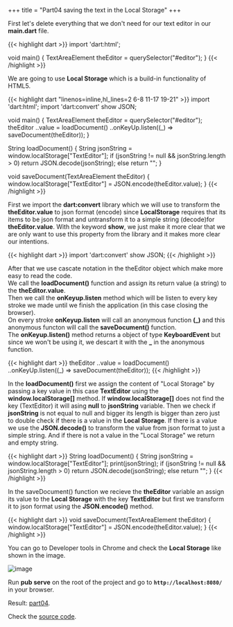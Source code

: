 +++
title = "Part04 saving the text in the Local Storage"
+++

First let's delete everything that we don't need for our text editor in our **main.dart** file.

{{< highlight dart >}}
import 'dart:html';

void main() {
  TextAreaElement theEditor = querySelector("#editor");
}
{{< /highlight >}}

We are going to use **Local Storage** which is a build-in functionality of HTML5.

{{< highlight dart "linenos=inline,hl_lines=2 6-8 11-17 19-21" >}}
import 'dart:html';
import 'dart:convert' show JSON;

void main() {
  TextAreaElement theEditor = querySelector("#editor");
  theEditor
    ..value = loadDocument()
    ..onKeyUp.listen((_) => saveDocument(theEditor));
}

String loadDocument() {
  String jsonString = window.localStorage["TextEditor"];
  if (jsonString != null && jsonString.length > 0)
    return JSON.decode(jsonString);
  else
    return "";
}

void saveDocument(TextAreaElement theEditor) {
  window.localStorage["TextEditor"] = JSON.encode(theEditor.value);
}
{{< /highlight >}}

First we import the **dart:convert** library which we will use to transform the **theEditor.value** to json format (encode)
since **LocalStorage** requires that its items to be json format and untransform it to a simple string (decode)for **theEditor.value**.
With the keyword **show**, we just make it more clear that we are only want to use this property from the library and it makes more clear our intentions.

{{< highlight dart >}}
import 'dart:convert' show JSON;
{{< /highlight >}}

After that we use cascate notation in the theEditor object which make more easy to read the code. <br>
We call the **loadDocument()** function and assign its return value (a string) to the **theEditor.value**.<br>
Then we call the **onKeyup.listen** method which will be listen to every key stroke we made until we finish the application (in this case closing the browser).<br>
On every stroke **onKeyup.listen** will call an anonymous function **(_)** and this anonymous functon will call the **saveDocument()** function.<br>
The **onKeyup.listen()** method returns a object of type **KeyboardEvent** but since we won't be using it, we descart it with the **_** in the anonymous function.

{{< highlight dart >}}
theEditor
  ..value = loadDocument()
  ..onKeyUp.listen((_) => saveDocument(theEditor));
{{< /highlight >}}

In the **loadDocument()** first we assign the content of "Local Storage" by passing a key value in this case **TextEditor** using the **window.localStorage[]** method.
If **window.localStorage[]** does not find the key (TextEditor) it will asing **null** to **jsonString** variable.
Then we check if **jsonString** is not equal to null and bigger its length is bigger than zero just to double check if there is a value in the **Local Storage**.
If there is a value we use the **JSON.decode()** to transform the value from json format to just a simple string.
And if there is not a value in the "Local Storage" we return and empty string.

{{< highlight dart >}}
String loadDocument() {
  String jsonString = window.localStorage["TextEditor"];
  print(jsonString);
  if (jsonString != null && jsonString.length > 0)
    return JSON.decode(jsonString);
  else
    return "";
}
{{< /highlight >}}

In the saveDocument() function we recieve the **theEditor** variable an assign its value to the **Local Storage** with the key **TextEditor**
but first we transform it to json format using the **JSON.encode()** method.

{{< highlight dart >}}
void saveDocument(TextAreaElement theEditor) {
  window.localStorage["TextEditor"] = JSON.encode(theEditor.value);
}
{{< /highlight >}}

You can go to Developer tools in Chrome and check the **Local Storage** like shown in the image.

![image](../../../img/dev1.png)

Run **pub serve** on the root of the project and go to **`http://localhost:8080/`** in your browser.

Result: [part04](https://ram535.github.io/text-editor-dart/part04/index.html).

Check the [source code](https://github.com/ram535/text-editor-dart/tree/master/part04).

